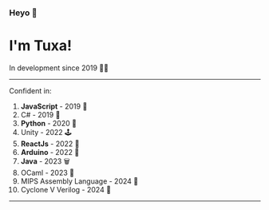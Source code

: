 ### Heyo 👋 
# I'm Tuxa!
In development since 2019 👨‍💻

___
Confident in:
1) **JavaScript** - 2019 🌟
2) C# - 2019 💫
3) **Python** - 2020 🐍
4) Unity - 2022 🕹
5) **ReactJs** - 2022 📖
6) **Arduino** - 2022 🤖
7) **Java** - 2023 🗑
8) OCaml - 2023 🐫
9) MIPS Assembly Language - 2024 🧱
10) Cyclone V Verilog - 2024 💽
___

